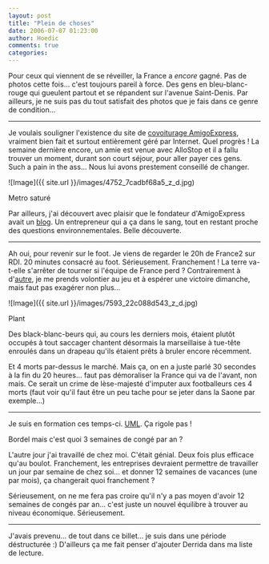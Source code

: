 ```yaml
---
layout: post
title: "Plein de choses"
date: 2006-07-07 01:23:00
author: Hoedic
comments: true
categories: 
---
```



Pour ceux qui viennent de se réveiller, la France a *encore* gagné. Pas de photos cette fois... c'est toujours pareil à force. Des gens en bleu-blanc-rouge qui gueulent partout et se répandent sur l'avenue Saint-Denis. Par ailleurs, je ne suis pas du tout satisfait des photos que je fais dans ce genre de condition...

***

Je voulais souligner l'existence du site de [covoiturage AmigoExpress](http://www.covoiturage.amigoexpress.com/), vraiment bien fait et surtout entièrement géré par Internet. Quel progrès ! La semaine dernière encore, un amie est venue avec AlloStop et il a fallu trouver un moment, durant son court séjour, pour aller payer ces gens. Such a pain in the ass... Nous lui avons prestement conseillé de changer.

![Image]({{ site.url }}/images/4752_7cadbf68a5_z_d.jpg)
<div class="photoattrib">Metro saturé</div>


Par ailleurs, j'ai découvert avec plaisir que le fondateur d'AmigoExpress avait un [blog](http://www.blog.amigoexpress.com/). Un entrepreneur qui a ça dans le sang, tout en restant proche des questions environnementales. Belle découverte.

***

Ah oui, pour revenir sur le foot. Je viens de regarder le 20h de France2 sur RDI. 20 minutes consacré au foot. Sérieusement. Franchement ! La terre va-t-elle s'arrêter de tourner si l'équipe de France perd ? Contrairement à d'[autre](http://embruns.net/), je me prends volontier au jeu et à espérer une victoire dimanche, mais faut pas exagérer non plus...

![Image]({{ site.url }}/images/7593_22c088d543_z_d.jpg)
<div class="photoattrib">Plant</div>


Des black-blanc-beurs qui, au cours les derniers mois, étaient plutôt occupés à tout saccager chantent désormais la marseillaise à tue-tête enroulés dans un drapeau qu'ils étaient prêts à bruler encore récemment. 

Et 4 morts par-dessus le marché. Mais ça, on en a juste parlé 30 secondes à la fin du 20 heures... faut pas démoraliser la France qui va de l'avant, non mais. Ce serait un crime de lèse-majesté d'imputer aux footballeurs ces 4 morts (faut voir qu'il faut être un peu tache pour se jeter dans la Saone par exemple...)

***

Je suis en formation ces temps-ci. [UML](http://www.uml.org/). Ça rigole pas !

Bordel mais c'est quoi 3 semaines de congé par an ?

L'autre jour j'ai travaillé de chez moi. C'était génial. Deux fois plus efficace qu'au boulot. Franchement, les entreprises devraient permettre de travailler un jour par semaine de chez soi... et donner 12 semaines de vacances (une par mois), ça changerait quoi franchement ?

Sérieusement, on ne me fera pas croire qu'il n'y a pas moyen d'avoir 12 semaines de congés par an... c'est juste un nouvel équilibre à trouver au niveau économique. Sérieusement.

***

J'avais prevenu... de tout dans ce billet... je suis dans une période déstructurée :) D'ailleurs ça me fait penser d'ajouter Derrida dans ma liste de lecture.